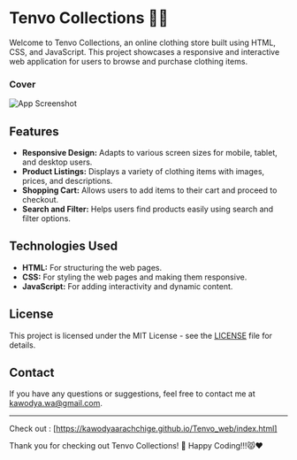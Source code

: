 
# Tenvo Collections 👗👘

Welcome to Tenvo Collections, an online clothing store built using HTML, CSS, and JavaScript. This project showcases a responsive and interactive web application for users to browse and purchase clothing items.

### Cover
![App Screenshot](https://imgur.com/4NHlOKO.png)

## Features
 - **Responsive Design:** Adapts to various screen sizes for mobile, tablet, and desktop users.
- **Product Listings:** Displays a variety of clothing items with images, prices, and descriptions.
- **Shopping Cart:** Allows users to add items to their cart and proceed to checkout.
- **Search and Filter:** Helps users find products easily using search and filter options.

## Technologies Used

- **HTML:** For structuring the web pages.
- **CSS:** For styling the web pages and making them responsive.
- **JavaScript:** For adding interactivity and dynamic content.

## License

This project is licensed under the MIT License - see the [LICENSE](LICENSE) file for details.

## Contact

If you have any questions or suggestions, feel free to contact me at kawodya.wa@gmail.com.

---
Check out : [https://kawodyaarachchige.github.io/Tenvo_web/index.html]

Thank you for checking out Tenvo Collections! 🌚
Happy Coding!!!😾❤️





